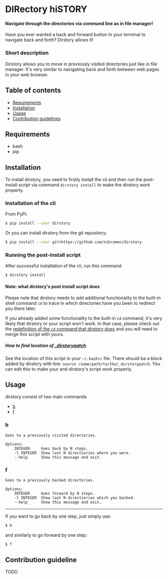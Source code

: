 # DIRectory hiSTORY

#### Navigate through the directories via command line as in file manager!

Have you ever wanted a back and forward button in your terminal to navigate back and forth?
Dirstory allows it!

### Short description

Dirstory allows you to move in previously visited directories just like in file manager.
It's very similar to navigating back and forth between web pages in your web browser.

## Table of contents

<!-- toc -->

- [Requirements](#requirements)
- [Installation](#installation)
- [Usage](#usage)
- [Contribution guidelines](#contribution-guidelines)

<!-- tocstop -->

## Requirements

- bash
- pip

## Installation

To install dirstory, you need to firstly install the cli and then run the post-install script via
command `dirstory install` to make the dirstory work properly.

### Installation of the cli

From PyPi:

```bash
$ pip install --user dirstory
```

Or you can install dirstory from the git repository:

```bash
$ pip install --user git+https://github.com/nikromen/dirstory
```

### Running the post-install script

After successful installation of the cli, run this command:

```bash
$ dirstory install
```

#### Note: what dirstory's post install script does

Please note that dirstory needs to add additional functionality to the built-in shell command
`cd` to trace in which directories have you been to redirect you there later.

If you already added some functionality to the built-in `cd` command, it's very likely that dirstory
or your script won't work. In that case, please check out the
[redefinition of the `cd` command that dirstory does](https://github.com/nikromen/dirstory/blob/main/dirstory/scripts/_dirstorypatch)
and you will need to merge this script with yours.

##### How to find location of [\_dirstorypatch](https://github.com/nikromen/dirstory/blob/main/dirstory/scripts/_dirstorypatch)

See the location of this script in your `~/.bashrc` file. There should be a block added by
dirstory with line: `source /some/path/to/the/_dirstorypatch`. You can edit this to make your
and dirstory's script work properly.

## Usage

dirstory consist of two main commands

- [b](#b)
- [f](#f)

### b

```
Goes to a previously visited directories.

Options:
    INTEGER     Goes back by N steps.
    -l INTEGER  Show last N directiories where you were.
    --help      Show this message and exit.
```

### f

```
Goes to a previously backed directories.

Options:
    INTEGER     Goes forward by N steps.
    -l INTEGER  Show last N directiories which you backed.
    --help      Show this message and exit.
```

---

If you want to go back by one step, just simply use:

```bash
$ b
```

and similarly to go forward by one step:

```bash
$ f
```

## Contribution guideline

TODO
